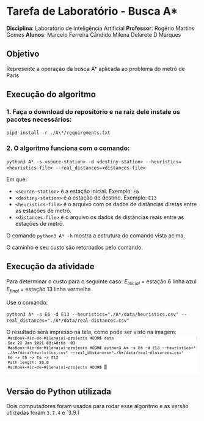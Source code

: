 # Tarefa de Laboratório - Busca A*

**Disciplina**: Laboratório de Inteligência Artificial
**Professor**: Rogério Martins Gomes
 **Alunos**:
Marcelo Ferreira Cândido
Milena Delarete D Marques

## Objetivo

Represente a operação da busca A* aplicada ao problema do metrô de Paris

## Execução do algoritmo

### 1. Faça o download do repositório e na raiz dele instale os pacotes necessários:
```
pip3 install -r ./A\*/requirements.txt
```

### 2. O algoritmo funciona com o comando:
```
python3 A* -s <souce-station> -d <destiny-station> --heuristics=<heuristics-file> --real_distances=<distances-file>
```
Em que:
- `<source-station>` é a estação inicial. Exemplo: `E6`
- `<destiny-station>` é a estação de destino. Exemplo: `E13`
- `<heuristics-file>` é o arquivo com os dados de distâncias diretas entre as estações de metrô.
- `<distances-file>` é o arquivo os dados de distâncias reais entre as estações de metrô.

O comando `python3 A* -h` mostra a estrutura do comando vista acima.

O caminho e seu custo são retornados pelo comando.

## Execução da atividade

Para determinar o custo para o seguinte caso: 
$E_{inicial}$ = estação 6 linha azul  
$E_{final}$ = estação 13 linha vermelha

Use o comando:
```
python3 A* -s E6 -d E13 --heuristics="./A*/data/heuristics.csv" --real_distances="./A*/data/real-distances.csv"
```
O resultado será impresso na tela, como pode ser visto na imagem:
![image](./A*/readme_image/resultado.png)

## Versão do Python utilizada

Dois computadores foram usados para rodar esse algoritmo e as versão utlizadas foram `3.7.4` e `3.9.1

